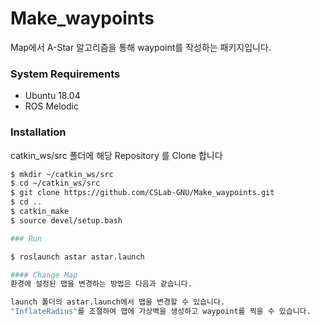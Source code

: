 # Make_waypoints
Map에서 A-Star 알고리즘을 통해 waypoint를 작성하는 패키지입니다.

### System Requirements
* Ubuntu 18.04
* ROS Melodic

### Installation
catkin_ws/src 폴더에 해당 Repository 를 Clone 합니다
```bash
$ mkdir ~/catkin_ws/src
$ cd ~/catkin_ws/src
$ git clone https://github.com/CSLab-GNU/Make_waypoints.git
$ cd ..
$ catkin_make
$ source devel/setup.bash

### Run

$ roslaunch astar astar.launch

#### Change Map
환경에 설정된 맵을 변경하는 방법은 다음과 같습니다.

launch 폴더의 astar.launch에서 맵을 변경할 수 있습니다.
"InflateRadius"를 조절하여 맵에 가상벽을 생성하고 waypoint를 찍을 수 있습니다.
